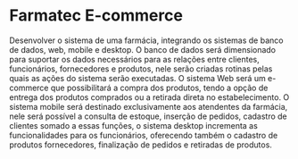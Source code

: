 <h1>Farmatec E-commerce</h1>
<p>Desenvolver o sistema de uma farmácia, integrando os sistemas de banco de dados, web, 
mobile e desktop. O banco de dados será dimensionado para suportar os dados necessários para 
as relações entre clientes, funcionários, fornecedores e produtos, nele serão criadas rotinas pelas 
quais as ações do sistema serão executadas. O sistema Web será um e-commerce que possibilitará 
a compra dos produtos, tendo a opção de entrega dos produtos comprados ou a retirada direta no 
estabelecimento. O sistema mobile será destinado exclusivamente aos atendentes da farmácia, 
nele será possível a consulta de estoque, inserção de pedidos, cadastro de clientes somado a essas 
funções, o sistema desktop incrementa as funcionalidades para os funcionários, oferecendo 
também o cadastro de produtos fornecedores, finalização de pedidos e retiradas de produtos.</p>
